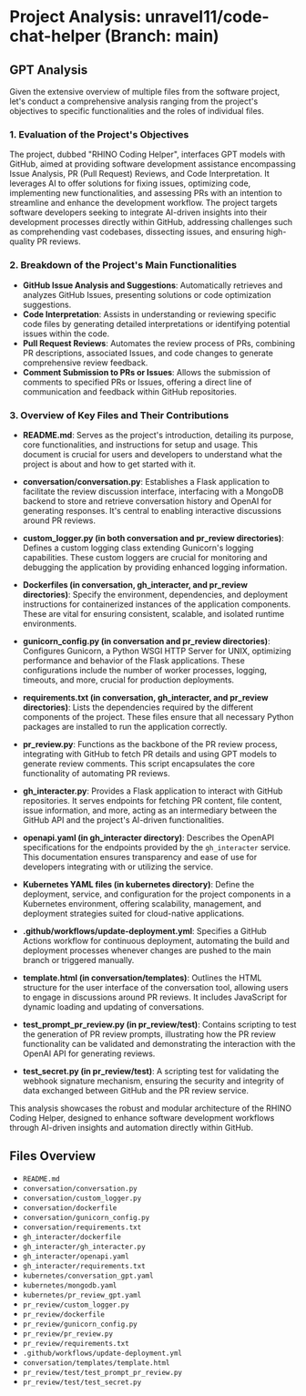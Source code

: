 # Project Analysis: unravel11/code-chat-helper (Branch: main)

## GPT Analysis
Given the extensive overview of multiple files from the software project, let's conduct a comprehensive analysis ranging from the project's objectives to specific functionalities and the roles of individual files.

### 1. **Evaluation of the Project's Objectives**

The project, dubbed "RHINO Coding Helper", interfaces GPT models with GitHub, aimed at providing software development assistance encompassing Issue Analysis, PR (Pull Request) Reviews, and Code Interpretation. It leverages AI to offer solutions for fixing issues, optimizing code, implementing new functionalities, and assessing PRs with an intention to streamline and enhance the development workflow. The project targets software developers seeking to integrate AI-driven insights into their development processes directly within GitHub, addressing challenges such as comprehending vast codebases, dissecting issues, and ensuring high-quality PR reviews.

### 2. **Breakdown of the Project's Main Functionalities**

- **GitHub Issue Analysis and Suggestions**: Automatically retrieves and analyzes GitHub Issues, presenting solutions or code optimization suggestions.
- **Code Interpretation**: Assists in understanding or reviewing specific code files by generating detailed interpretations or identifying potential issues within the code.
- **Pull Request Reviews**: Automates the review process of PRs, combining PR descriptions, associated Issues, and code changes to generate comprehensive review feedback.
- **Comment Submission to PRs or Issues**: Allows the submission of comments to specified PRs or Issues, offering a direct line of communication and feedback within GitHub repositories.

### 3. **Overview of Key Files and Their Contributions**

- **README.md**: Serves as the project's introduction, detailing its purpose, core functionalities, and instructions for setup and usage. This document is crucial for users and developers to understand what the project is about and how to get started with it.

- **conversation/conversation.py**: Establishes a Flask application to facilitate the review discussion interface, interfacing with a MongoDB backend to store and retrieve conversation history and OpenAI for generating responses. It's central to enabling interactive discussions around PR reviews.

- **custom_logger.py (in both conversation and pr_review directories)**: Defines a custom logging class extending Gunicorn's logging capabilities. These custom loggers are crucial for monitoring and debugging the application by providing enhanced logging information.

- **Dockerfiles (in conversation, gh_interacter, and pr_review directories)**: Specify the environment, dependencies, and deployment instructions for containerized instances of the application components. These are vital for ensuring consistent, scalable, and isolated runtime environments.

- **gunicorn_config.py (in conversation and pr_review directories)**: Configures Gunicorn, a Python WSGI HTTP Server for UNIX, optimizing performance and behavior of the Flask applications. These configurations include the number of worker processes, logging, timeouts, and more, crucial for production deployments.

- **requirements.txt (in conversation, gh_interacter, and pr_review directories)**: Lists the dependencies required by the different components of the project. These files ensure that all necessary Python packages are installed to run the application correctly.

- **pr_review.py**: Functions as the backbone of the PR review process, integrating with GitHub to fetch PR details and using GPT models to generate review comments. This script encapsulates the core functionality of automating PR reviews.

- **gh_interacter.py**: Provides a Flask application to interact with GitHub repositories. It serves endpoints for fetching PR content, file content, issue information, and more, acting as an intermediary between the GitHub API and the project's AI-driven functionalities.

- **openapi.yaml (in gh_interacter directory)**: Describes the OpenAPI specifications for the endpoints provided by the `gh_interacter` service. This documentation ensures transparency and ease of use for developers integrating with or utilizing the service.

- **Kubernetes YAML files (in kubernetes directory)**: Define the deployment, service, and configuration for the project components in a Kubernetes environment, offering scalability, management, and deployment strategies suited for cloud-native applications.

- **.github/workflows/update-deployment.yml**: Specifies a GitHub Actions workflow for continuous deployment, automating the build and deployment processes whenever changes are pushed to the main branch or triggered manually.

- **template.html (in conversation/templates)**: Outlines the HTML structure for the user interface of the conversation tool, allowing users to engage in discussions around PR reviews. It includes JavaScript for dynamic loading and updating of conversations.

- **test_prompt_pr_review.py (in pr_review/test)**: Contains scripting to test the generation of PR review prompts, illustrating how the PR review functionality can be validated and demonstrating the interaction with the OpenAI API for generating reviews.

- **test_secret.py (in pr_review/test)**: A scripting test for validating the webhook signature mechanism, ensuring the security and integrity of data exchanged between GitHub and the PR review service.

This analysis showcases the robust and modular architecture of the RHINO Coding Helper, designed to enhance software development workflows through AI-driven insights and automation directly within GitHub.

## Files Overview
- `README.md`
- `conversation/conversation.py`
- `conversation/custom_logger.py`
- `conversation/dockerfile`
- `conversation/gunicorn_config.py`
- `conversation/requirements.txt`
- `gh_interacter/dockerfile`
- `gh_interacter/gh_interacter.py`
- `gh_interacter/openapi.yaml`
- `gh_interacter/requirements.txt`
- `kubernetes/conversation_gpt.yaml`
- `kubernetes/mongodb.yaml`
- `kubernetes/pr_review_gpt.yaml`
- `pr_review/custom_logger.py`
- `pr_review/dockerfile`
- `pr_review/gunicorn_config.py`
- `pr_review/pr_review.py`
- `pr_review/requirements.txt`
- `.github/workflows/update-deployment.yml`
- `conversation/templates/template.html`
- `pr_review/test/test_prompt_pr_review.py`
- `pr_review/test/test_secret.py`
